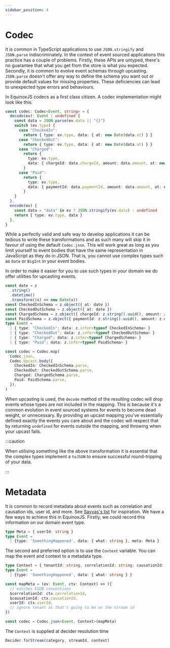 ```yaml
---
sidebar_position: 4
---
```


# Codec

It is common in TypeScript applications to use `JSON.stringify` and `JSON.parse`
indiscriminately. In the context of event sourced applications this practice has
a couple of problems. Firstly, these APIs are untyped, there's no guarantee that
what you get from the store is what you expected. Secondly, it is common to
evolve event schemas through upcasting. `JSON.parse` doesn't offer any way to
define the schema you want out or provide default values for missing properties.
These deficiencies can lead to unexpected type errors and behaviours.

In EquinoxJS codecs as a first class citizen. A codec implementation might look
like this:

```ts
const codec: Codec<Event, string> = {
  decode(ev): Event | undefined {
    const data = JSON.parse(ev.data || "{}")
    switch (ev.type) {
      case "CheckedIn":
        return { type: ev.type, data: { at: new Date(data.at) } }
      case "CheckedOut":
        return { type: ev.type, data: { at: new Date(data.at) } }
      case "Charged":
        return {
          type: ev.type,
          data: { chargeId: data.chargeId, amount: data.amount, at: new Date(data.at) },
        }
      case "Paid":
        return {
          type: ev.type,
          data: { paymentId: data.paymentId, amount: data.amount, at: new Date(data.at) },
        }
    }
  },
  encode(ev) {
    const data = "data" in ev ? JSON.stringify(ev.data) : undefined
    return { type: ev.type, data }
  },
}
```

While a perfectly valid and safe way to develop applications it can be tedious
to write these transformations and as such many will skip it in favour of using
the default `Codec.json`. This will work great as long as you limit yourself to
event bodies that have the same representation in JavaScript as they do in
JSON. That is, you cannot use complex types such as `Date` or `BigInt` in your
event bodies.

In order to make it easier for you to use such types in your domain we do offer
utilities for upcasting events.

```ts
const date = z
  .string()
  .datetime()
  .transform((x) => new Date(x))
const CheckedInSchema = z.object({ at: date })
const CheckedOutSchema = z.object({ at: date })
const ChargedSchema = z.object({ chargeId: z.string().uuid(), amount: z.number(), at: date })
const PaidSchema = z.object({ paymentId: z.string().uuid(), amount: z.number(), at: date })
type Event =
  | { type: "CheckedIn"; data: z.infer<typeof CheckedInSchema> }
  | { type: "CheckedOut"; data: z.infer<typeof CheckedOutSchema> }
  | { type: "Charged"; data: z.infer<typeof ChargedSchema> }
  | { type: "Paid"; data: z.infer<typeof PaidSchema> }

const codec = Codec.map(
  Codec.json,
  Codec.Upcast.body({
    CheckedIn: CheckedInSchema.parse,
    CheckedOut: CheckedOutSchema.parse,
    Charged: ChargedSchema.parse,
    Paid: PaidSchema.parse,
  }),
)
```

When upcasting is used, the `decode` method of the resulting codec will drop
events whose types are not included in the mapping. This is because it's a 
common evolution in event sourced systems for events to become dead weight, or
unnecessary. By providing an upcast mapping you've essentially defined exactly
the events you care about and the codec will respect that by returning `undefined`
for events outside the mapping, and throwing when your upcast fails.

:::caution

When utilising something like the above transformation it is essential that the complex types
implement a `toJSON` to ensure successful round-tripping of your data.

:::

# Metadata

It is common to record metadata about events such as correlation and causation
ids, user id, and more. See [Savvas's
list](https://github.com/ylorph/The-Inevitable-Event-Centric-Book/issues/42) for
inspiration. We have a few ways to achieve this in EquinoxJS. Firstly, we could
record this information on our domain event type.

```ts
type Meta = { userId: string }
type Event =
  | {type: 'SomethingHappened', data: { what: string }, meta: Meta }
```

The second and preferred option is to use the `Context` variable. You can
map the event and context to a metadata type.

```ts
type Context = { tenantId: string, correlationId: string; causationId: string; userId: string }
type Event =
  | {type: 'SomethingHappened', data: { what: string } }

const mapMeta = (ev: Event, ctx: Context) => ({ 
  // matches ESDB conventions
  $correlationId: ctx.correlationId,
  $causationId: ctx.causationId,
  userId: ctx.userId,
  // ignore tenant as that's going to be on the stream id
})

const codec = Codec.json<Event, Context>(mapMeta)
```

The `Context` is supplied at decider resolution time

```ts
Decider.forStream(category, streamId, context)
```

